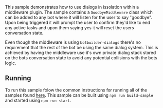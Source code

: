 This sample demonstrates how to use dialogs in issolation within a middleware plugin. The sample contains a `GoodbyeMiddleware` class which can be added to any bot where it will listen for the user to say "goodbye". Upon being triggered it will prompt the user to confirm they'd like to end any active tasks and upon them saying yes it will reset the users conversation state.

Even though the middleware is using `botbuilder-dialogs` there's no requirement that the rest of the bot be using the same dialog system. This is achieved by having the middleware use it's own private dialog stack stored on the bots conversation state to avoid any potential collisions with the bots logic.

## Running
To run this sample folow the common instructions for running all of the samples found [here](../README.md#running).  This sample can be built using `npm run build-sample` and started using `npm run start`.